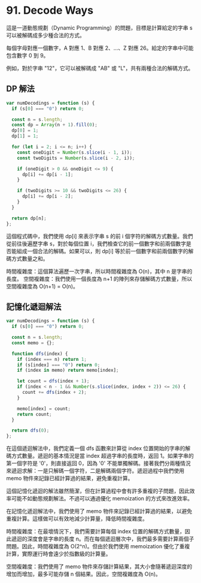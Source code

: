 # 91. Decode Ways

這是一道動態規劃（Dynamic Programming）的問題，目標是計算給定的字串 s 可以被解碼成多少種合法的方式。

每個字母對應一個數字，A 對應 1、B 對應 2、...、Z 對應 26。給定的字串中可能包含數字 0 到 9。

例如，對於字串 "12"，它可以被解碼成 "AB" 或 "L"，共有兩種合法的解碼方式。

## DP 解法

```javascript
var numDecodings = function (s) {
  if (s[0] === "0") return 0;

  const n = s.length;
  const dp = Array(n + 1).fill(0);
  dp[0] = 1;
  dp[1] = 1;

  for (let i = 2; i <= n; i++) {
    const oneDigit = Number(s.slice(i - 1, i));
    const twoDigits = Number(s.slice(i - 2, i));

    if (oneDigit > 0 && oneDigit <= 9) {
      dp[i] += dp[i - 1];
    }

    if (twoDigits >= 10 && twoDigits <= 26) {
      dp[i] += dp[i - 2];
    }
  }

  return dp[n];
};
```

這個程式碼中，我們使用 dp[i] 來表示字串 s 的前 i 個字符的解碼方式數量。我們從前往後遍歷字串 s，對於每個位置 i，我們檢查它的前一個數字和前兩個數字是否能組成一個合法的解碼。如果可以，則 dp[i] 等於前一個數字和前兩個數字的解碼方式數量之和。

時間複雜度：這個算法遍歷一次字串，所以時間複雜度為 O(n)，其中 n 是字串的長度。
空間複雜度：我們使用一個長度為 n+1 的陣列來存儲解碼方式數量，所以空間複雜度為 O(n+1) = O(n)。

## 記憶化遞迴解法

```javascript
var numDecodings = function (s) {
  if (s[0] === "0") return 0;

  const n = s.length;
  const memo = {};

  function dfs(index) {
    if (index === n) return 1;
    if (s[index] === "0") return 0;
    if (index in memo) return memo[index];

    let count = dfs(index + 1);
    if (index < n - 1 && Number(s.slice(index, index + 2)) <= 26) {
      count += dfs(index + 2);
    }

    memo[index] = count;
    return count;
  }

  return dfs(0);
};
```

在這個遞迴解法中，我們定義一個 dfs 函數來計算從 index 位置開始的字串的解碼方式數量。遞迴的基本情況是當 index 超過字串的長度時，返回 1。如果字串的第一個字符是 '0'，則直接返回 0，因為 '0' 不能單獨解碼。接著我們分兩種情況來遞迴求解：一是只解碼一個字符，二是解碼兩個字符。遞迴過程中我們使用 memo 物件來記錄已經計算過的結果，避免重複計算。

這個記憶化遞迴的解法雖然簡潔，但在計算過程中會有許多重複的子問題，因此效率可能不如動態規劃解法。不過可以通過優化 memoization 的方式來改進效率。

在記憶化遞迴解法中，我們使用了 memo 物件來記錄已經計算過的結果，以避免重複計算。這樣做可以有效地減少計算量，降低時間複雜度。

時間複雜度：在最壞情況下，我們需要計算每個 index 位置的解碼方式數量，因此遞迴的深度會是字串的長度 n。而在每個遞迴層次中，我們最多需要計算兩個子問題。因此，時間複雜度為 O(2^n)。但由於我們使用 memoization 優化了重複計算，實際運行時會遠少於指數級的計算量。

空間複雜度：我們使用了 memo 物件來存儲計算結果，其大小會隨著遞迴深度的增加而增加，最多可能存儲 n 個結果。因此，空間複雜度為 O(n)。
